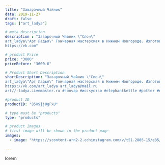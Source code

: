 ```yaml
---
title: "Заварочный Чайник"
date: 2019-11-27
draft: false
tags: ["art_ladya"]

# meta description
description : "Заварочный Чайник \"Слон\" 
art_ladya\"Арт Ладья\" Гончарная мастерская в Нижнем Новгороде. Изготовление керамики и мастер//-классы по обучению. 
https://vk.com"

# product Price
price: "3000"
priceBefore: "3600.0"

# Product Short Description
shortDescription: "Заварочный Чайник \"Слон\" 
art_ladya\"Арт Ладья\" Гончарная мастерская в Нижнем Новгороде. Изготовление керамики и мастер//-классы по обучению. 
https://vk.com/art_ladya art_ladya@mail.ru 
art//-ladya.Livemaster.ru #гончар #исскуство #elephantkettle #potter #керамикадляинтерьера #керамикаручнаяработа #гончарнаямастерская #керамиканазаказ #handmade #посудаизглины #керамика #гончарнаяпосуда #эксклюзивнаякерамика #dishes #decor #ceramicar #claygoods #teaceremony #earthenware #ceramic #design #заварочныйчайник #magic #elephant #ceramicart #магия #teapot #restoration #слон #авторскаякерамика"

#product ID
productID: "B5X9jjUgFxU"

# type must be "products"
type: "products"

# product Images
# first image will be shown in the product page
images:
  - image: "https://scontent-arn2-2.cdninstagram.com/v/t51.2885-15/e35/75538189_180840623110277_5053331212447813097_n.jpg?se=7&tp=1&_nc_ht=scontent-arn2-2.cdninstagram.com&_nc_cat=105&_nc_ohc=12xSHtI4GgYAX-Gv1WR&ccb=7-4&oh=ea759c16f9d73b6a22af6b43b070eba4&oe=6082A871&_nc_sid=86f79a&ig_cache_key=MjE4NjQ4Njg2ODA1NTQ0ODY2MA%3D%3D.2-ccb7-4"

---
```

lorem
